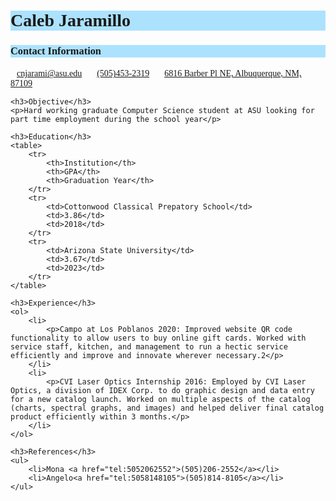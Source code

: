 <!DOCTYPE html>
<html>
<style type="text/css">
	h1 {background-color: rgba(153, 221, 255, 0.8); }
	h3 {background-color: rgba(153, 221, 255, 0.8); }
	table, th, td {
		border: 1px solid rgba(153, 221, 255, 0.8);
		text-align: left;
	}
	a {padding: 10px;}
	h1, h3, th, td, a, p {font-family: Calibri;}
</style>
 <head>
	<title>Caleb Jaramillo</title>
 </head>
 <body style="background-color: rgba(51, 153, 255, 0)">
 	<h1>Caleb Jaramillo</h1>
 	<h3>Contact Information</h3>
 	<a href="mailto:cnjarami@asu.edu">cnjarami@asu.edu</a>
 	<a href="tel:+15054532319">(505)453-2319</a>
 	<a href="https://maps.app.goo.gl/G1mfXtMRzCJCkkvf9">6816 Barber Pl NE, Albuquerque, NM, 87109</a>
 	
 	<h3>Objective</h3>
 	<p>Hard working graduate Computer Science student at ASU looking for part time employment during the school year</p>

 	<h3>Education</h3>
 	<table>
 		<tr>
 			<th>Institution</th>
 			<th>GPA</th>
 			<th>Graduation Year</th>
 		</tr>
 		<tr>
 			<td>Cottonwood Classical Prepatory School</td>
 			<td>3.86</td>
 			<td>2018</td>
 		</tr>
 		<tr>
 			<td>Arizona State University</td>
 			<td>3.67</td>
 			<td>2023</td>
 		</tr>
 	</table>

 	<h3>Experience</h3>
 	<ol>
 		<li>
 			<p>Campo at Los Poblanos 2020: Improved website QR code functionality to allow users to buy online gift cards. Worked with service staff, kitchen, and management to run a hectic service efficiently and improve and innovate wherever necessary.2</p>
 		</li>
 		<li>
 			<p>CVI Laser Optics Internship 2016: Employed by CVI Laser Optics, a division of IDEX Corp. to do graphic design and data entry for a new catalog launch. Worked on multiple aspects of the catalog (charts, spectral graphs, and images) and helped deliver final catalog product efficiently within 3 months.</p>
 		</li>
 	</ol>

 	<h3>References</h3>
 	<ul>
 		<li>Mona <a href="tel:5052062552">(505)206-2552</a></li>
 		<li>Angelo<a href="tel:5058148105">(505)814-8105</a></li>
 	</ul>
 </body>
